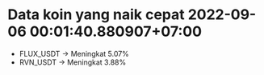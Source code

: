 # Data koin yang naik cepat 2022-09-06 00:01:40.880907+07:00

* FLUX_USDT -> Meningkat 5.07%
* RVN_USDT -> Meningkat 3.88%
